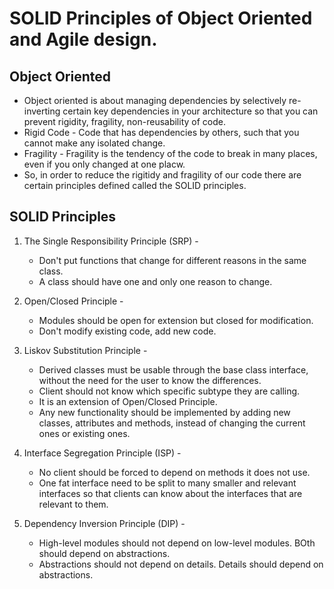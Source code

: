 # SOLID Principles of Object Oriented and Agile design.

## Object Oriented
- Object oriented is about managing dependencies by selectively re-inverting certain key dependencies in your architecture so that you can prevent rigidity, fragility, non-reusability of code.
- Rigid Code - Code that has dependencies by others, such that you cannot make any isolated change.
- Fragility - Fragility is the tendency of the code to break in many places, even if you only changed at one placw.
- So, in order to reduce the rigitidy and fragility of our code there are certain principles defined called the SOLID principles.

## SOLID Principles
1. The Single Responsibility Principle (SRP) -
   - Don't put functions that change for different reasons in the same class.
   - A class should have one and only one reason to change.

2. Open/Closed Principle -
   - Modules should be open for extension but closed for modification.
   - Don't modify existing code, add new code.

3. Liskov Substitution Principle -
   - Derived classes must be usable through the base class interface, without the need for the user to know the differences.
   - Client should not know which specific subtype they are calling.
   - It is an extension of Open/Closed Principle.
   - Any new functionality should be implemented by adding new classes, attributes and methods, instead of changing the current ones or existing ones.

4. Interface Segregation Principle (ISP) -
   - No client should be forced to depend on methods it does not use.
   - One fat interface need to be split to many smaller and relevant interfaces so that clients can know about the interfaces that are relevant to them.
  
5. Dependency Inversion Principle (DIP) -
   - High-level modules should not depend on low-level modules. BOth should depend on abstractions.
   - Abstractions should not depend on details. Details should depend on abstractions.
